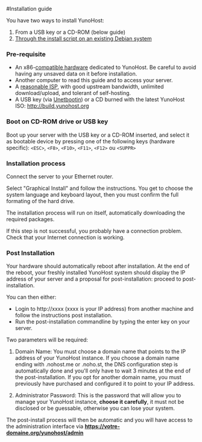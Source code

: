#Installation guide

You have two ways to install YunoHost:

1. From a USB key or a CD-ROM (below guide)
2. [Through the install script on an existing Debian system](/install_on_debian)

### Pre-requisite

* An x86-[compatible hardware](/compatible_hardware) dedicated to YunoHost. Be careful to avoid having any unsaved data on it before installation.
* Another computer to read this guide and to access your server.
* A [reasonable ISP](/isp), with good upstream bandwidth, unlimited download/upload, and tolerant of self-hosting.
* A USB key (via [Unetbootin](http://unetbootin.net/more-infos-and-get-it/)) or a CD burned with the latest YunoHost ISO: http://build.yunohost.org

### Boot on CD-ROM drive or USB key

Boot up your server with the USB key or a CD-ROM inserted, and select it as bootable device by pressing one of the following keys (hardware specific): ```<ESC>```, ```<F8>```, ```<F10>```, ```<F11>```, ```<F12>``` ou ```<SUPPR>```


### Installation process
Connect the server to your Ethernet router.

Select "Graphical Install" and follow the instructions. You get to choose the system language and keyboard layout, then you must confirm the full formating of the hard drive.

The installation process will run on itself, automatically downloading the required packages.

If this step is not successful, you probably have a connection problem. Check that your Internet connection is working.

### Post Installation

Your hardware should automatically reboot after installation. At the end of the reboot, your freshly installed YunoHost system should display the IP address of your server and a proposal for post-installation: proceed to post-installation.

You can then either:
* Login to http://xxxx (xxxx is your IP address) from another machine and follow the instructions post installation.
* Run the post-installation commandline by typing the enter key on your server.

Two parameters will be required:

1. Domain Name: You must choose a domain name that points to the IP address of your YunoHost instance. If you choose a domain name ending with .nohost.me or .noho.st, the DNS configuration step is automatically done and you'll only have to wait 3 minutes at the end of the post-installation. If you opt for another domain name, you must previously have purchased and configured it to point to your IP address.

2. Administrator Password: This is the password that will allow you to manage your YunoHost instance, **choose it carefully**, it must not be disclosed or be guessable, otherwise you can lose your system.

The post-install process will then be automatic and you will have access to the administration interface via **https://votre-domaine.org/yunohost/admin**
